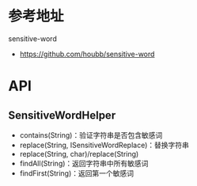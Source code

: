# 参考地址
sensitive-word
- https://github.com/houbb/sensitive-word

# API
## SensitiveWordHelper
- contains(String)：验证字符串是否包含敏感词
- replace(String, ISensitiveWordReplace)：替换字符串
- replace(String, char)/replace(String)
- findAll(String)：返回字符串中所有敏感词
- findFirst(String)：返回第一个敏感词
